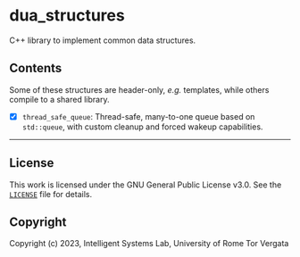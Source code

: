 # dua_structures

C++ library to implement common data structures.

## Contents

Some of these structures are header-only, *e.g.* templates, while others compile to a shared library.

- [x] `thread_safe_queue`: Thread-safe, many-to-one queue based on `std::queue`, with custom cleanup and forced wakeup capabilities.

---

## License

This work is licensed under the GNU General Public License v3.0. See the [`LICENSE`](LICENSE) file for details.

## Copyright

Copyright (c) 2023, Intelligent Systems Lab, University of Rome Tor Vergata
